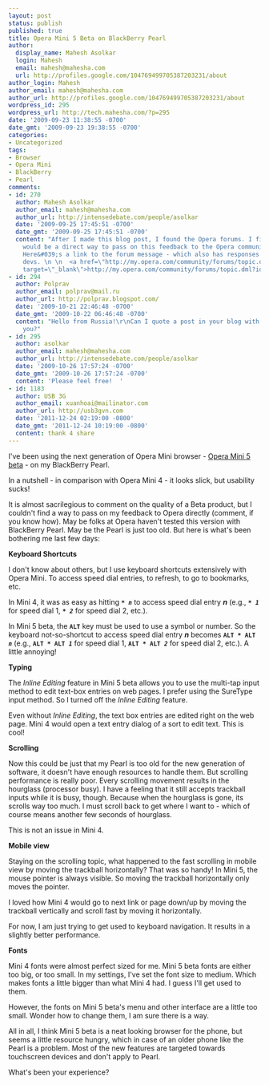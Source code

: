 ```yaml
---
layout: post
status: publish
published: true
title: Opera Mini 5 Beta on BlackBerry Pearl
author:
  display_name: Mahesh Asolkar
  login: Mahesh
  email: mahesh@mahesha.com
  url: http://profiles.google.com/104769499705387203231/about
author_login: Mahesh
author_email: mahesh@mahesha.com
author_url: http://profiles.google.com/104769499705387203231/about
wordpress_id: 295
wordpress_url: http://tech.mahesha.com/?p=295
date: '2009-09-23 11:38:55 -0700'
date_gmt: '2009-09-23 19:38:55 -0700'
categories:
- Uncategorized
tags:
- Browser
- Opera Mini
- BlackBerry
- Pearl
comments:
- id: 270
  author: Mahesh Asolkar
  author_email: mahesh@mahesha.com
  author_url: http://intensedebate.com/people/asolkar
  date: '2009-09-25 17:45:51 -0700'
  date_gmt: '2009-09-25 17:45:51 -0700'
  content: "After I made this blog post, I found the Opera forums. I figured that
    would be a direct way to pass on this feedback to the Opera community and devs.
    Here&#039;s a link to the forum message - which also has responses from Opera
    devs. \n \n  <a href=\"http://my.opera.com/community/forums/topic.dml?id=293337\"
    target=\"_blank\">http://my.opera.com/community/forums/topic.dml?id...</a> "
- id: 294
  author: Polprav
  author_email: polprav@mail.ru
  author_url: http://polprav.blogspot.com/
  date: '2009-10-21 22:46:48 -0700'
  date_gmt: '2009-10-22 06:46:48 -0700'
  content: "Hello from Russia!\r\nCan I quote a post in your blog with the link to
    you?"
- id: 295
  author: asolkar
  author_email: mahesh@mahesha.com
  author_url: http://intensedebate.com/people/asolkar
  date: '2009-10-26 17:57:24 -0700'
  date_gmt: '2009-10-26 17:57:24 -0700'
  content: 'Please feel free!  '
- id: 1183
  author: USB 3G
  author_email: xuanhoai@mailinator.com
  author_url: http://usb3gvn.com
  date: '2011-12-24 02:19:00 -0800'
  date_gmt: '2011-12-24 10:19:00 -0800'
  content: thank 4 share
---
```

<p>I've been using the next generation of Opera Mini browser - <a href="http://www.opera.com/mini/next/" title="Opera Mini next website">Opera Mini 5 beta</a> - on my BlackBerry Pearl.</p>
<p>In a nutshell - in comparison with Opera Mini 4 - it looks slick, but usability sucks!</p>
<p>It is almost sacrilegious to comment on the quality of a Beta product, but I couldn't find a way to pass on my feedback to Opera directly (comment, if you know how). May be folks at Opera haven't tested this version with BlackBerry Pearl. May be the Pearl is just too old. But here is what's been bothering me last few days:</p>
<p><strong>Keyboard Shortcuts</strong></p>
<p>I don't know about others, but I use keyboard shortcuts extensively with Opera Mini. To access speed dial entries, to refresh, to go to bookmarks, etc.</p>
<p>In Mini 4, it was as easy as hitting <strong><code>* <em>n</em></code></strong> to access speed dial entry <strong><em>n</em></strong> (e.g., <strong><code>* <em>1</em></code></strong> for speed dial 1, <strong><code>* <em>2</em></code></strong> for speed dial 2, etc.).</p>
<p>In Mini 5 beta, the <strong><code>ALT</code></strong> key must be used to use a symbol or number. So the keyboard not-so-shortcut to access speed dial entry <strong><em>n</em></strong> becomes <strong><code>ALT * ALT <em>n</em></code></strong> (e.g., <strong><code>ALT * ALT <em>1</em></code></strong> for speed dial 1, <strong><code>ALT * ALT <em>2</em></code></strong> for speed dial 2, etc.). A little annoying!</p>
<p><strong>Typing</strong></p>
<p>The <em>Inline Editing</em> feature in Mini 5 beta allows you to use the multi-tap input method to edit text-box entries on web pages. I prefer using the SureType input method. So I turned off the <em>Inline Editing</em> feature.</p>
<p>Even without <em>Inline Editing</em>, the text box entries are edited right on the web page. Mini 4 would open a text entry dialog of a sort to edit text. This is cool!</p>
<p><strong>Scrolling</strong></p>
<p>Now this could be just that my Pearl is too old for the new generation of software, it doesn't have enough resources to handle them. But scrolling performance is really poor. Every scrolling movement results in the hourglass (processor busy). I have a feeling that it still accepts trackball inputs while it is busy, though. Because when the hourglass is gone, its scrolls way too much. I must scroll back to get where I want to - which of course means another few seconds of hourglass.</p>
<p>This is not an issue in Mini 4.</p>
<p><strong>Mobile view</strong></p>
<p>Staying on the scrolling topic, what happened to the fast scrolling in mobile view by moving the trackball horizontally? That was so handy! In Mini 5, the mouse pointer is always visible. So moving the trackball horizontally only moves the pointer.</p>
<p>I loved how Mini 4 would go to next link or page down/up by moving the trackball vertically and scroll fast by moving it horizontally.</p>
<p>For now, I am just trying to get used to keyboard navigation. It results in a slightly better performance.</p>
<p><strong>Fonts</strong></p>
<p>Mini 4 fonts were almost perfect sized for me. Mini 5 beta fonts are either too big, or too small. In my settings, I've set the font size to medium. Which makes fonts a little bigger than what Mini 4 had. I guess I'll get used to them.</p>
<p>However, the fonts on Mini 5 beta's menu and other interface are a little too small. Wonder how to change them, I am sure there is a way.</p>
<p>All in all, I think Mini 5 beta is a neat looking browser for the phone, but seems a little resource hungry, which in case of an older phone like the Pearl is a problem. Most of the new features are targeted towards touchscreen devices and don't apply to Pearl.</p>
<p>What's been your experience?</p>
